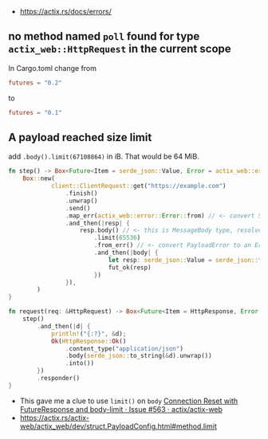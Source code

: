 - https://actix.rs/docs/errors/

## no method named `poll` found for type `actix_web::HttpRequest` in the current scope

In Cargo.toml change from

```toml
futures = "0.2"
```

to

```toml
futures = "0.1"
```

## A payload reached size limit

add `.body().limit(67108864)` in iB. That would be 64 MiB.

```rust
fn step() -> Box<Future<Item = serde_json::Value, Error = actix_web::error::Error>> {
    Box::new(
            client::ClientRequest::get("https://example.com")
                .finish()
                .unwrap()
                .send()
                .map_err(actix_web::error::Error::from) // <- convert SendRequestError to an Error
                .and_then(|resp| {
                    resp.body() // <- this is MessageBody type, resolves to complete body
                        .limit(65536)
                        .from_err() // <- convert PayloadError to an Error
                        .and_then(|body| {
                            let resp: serde_json::Value = serde_json::from_slice(&body).unwrap();
                            fut_ok(resp)
                        })
                }),
        )
}

fn request(req: &HttpRequest) -> Box<Future<Item = HttpResponse, Error = actix_web::error::Error>> {
    step()
        .and_then(|d| {
            println!("{:?}", &d);
            Ok(HttpResponse::Ok()
                .content_type("application/json")
                .body(serde_json::to_string(&d).unwrap())
                .into())
        })
        .responder()
}
```

- This gave me a clue to use `limit()` on `body` [Connection Reset with FutureResponse and body-limit · Issue #563 · actix/actix-web](https://github.com/actix/actix-web/issues/563#issuecomment-433283112)
- https://actix.rs/actix-web/actix_web/dev/struct.PayloadConfig.html#method.limit
